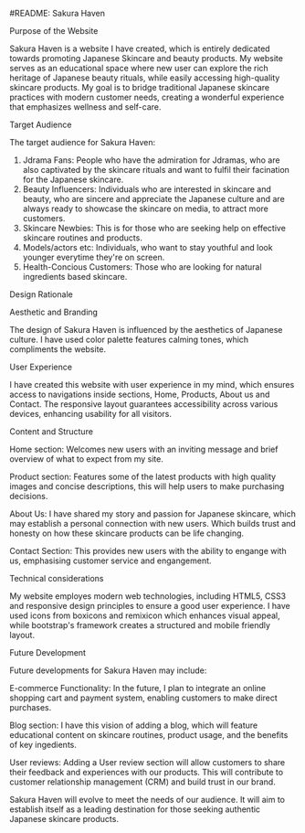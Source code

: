 #README: Sakura Haven

Purpose of the Website

Sakura Haven is a website I have created, which is entirely dedicated towards promoting Japanese Skincare and beauty products. My website serves as an educational space where new user can explore the rich heritage of Japanese beauty rituals, while easily accessing high-quality skincare products. My goal is to bridge traditional Japanese skincare practices with modern customer needs, creating a wonderful experience that emphasizes wellness and self-care.

Target Audience 

The target audience for Sakura Haven:

1. Jdrama Fans: People who have the admiration for Jdramas, who are also captivated by the skincare rituals and want to fulfil their facination for the Japanese skincare.
2. Beauty Influencers: Individuals who are interested in skincare and beauty, who are sincere and appreciate the Japanese culture and are always ready to showcase the skincare on media, to attract more customers.
3. Skincare Newbies: This is for those who are seeking help on effective skincare routines and products.
4. Models/actors etc: Individuals, who want to stay youthful and look younger everytime they're on screen. 
5. Health-Concious Customers: Those who are looking for natural ingredients based skincare. 

Design Rationale 

Aesthetic and Branding

The design of Sakura Haven is influenced by the aesthetics of Japanese culture. I have used color palette features calming tones, which compliments the website. 

User Experience

I have created this website with user experience in my mind, which ensures access to navigations inside sections, Home, Products, About us and Contact. The responsive layout guarantees accessibility across various devices, enhancing usability for all visitors.

Content and Structure

Home section: Welcomes new users with an inviting message and brief overview of what to expect from my site.

Product section: Features some of the latest products with high quality images and concise descriptions, this will help users to make purchasing decisions. 

About Us: I have shared my story and passion for Japanese skincare, which may establish a personal connection with new users. Which builds trust and honesty on how these skincare products can be life changing.

Contact Section: This provides new users with the ability to engange with us, emphasising customer service and engangement.

Technical considerations

My website employes modern web technologies, including HTML5, CSS3 and responsive design principles to ensure a good user experience. I have used icons from boxicons and remixicon which enhances visual appeal, while bootstrap's framework creates a structured and mobile friendly layout.

Future Development 

Future developments for Sakura Haven may include: 

E-commerce Functionality: In the future, I plan to integrate an online shopping cart and payment system, enabling customers to make direct purchases.

Blog section: I have this vision of adding a blog, which will feature educational content on skincare routines, product usage, and the benefits of key ingedients. 

User reviews: Adding a User review section will allow customers to share their feedback and experiences with our products. This will contribute to customer relationship management (CRM) and build trust in our brand. 

Sakura Haven will evolve to meet the needs of our audience. It will aim to establish itself as a leading destination for those seeking authentic Japanese skincare products.











